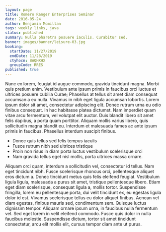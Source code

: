 ```yaml
---
layout: page
title: Romero Ranger Enterprises Seminar
date: 2016-05-24
author: Benjamin Mcmillan
tags: weekly links, java
status: published
summary: Nulla pharetra posuere iaculis. Curabitur sed.
banner: images/banner/leisure-03.jpg
booking:
  startDate: 11/27/2019
  endDate: 11/28/2019
  ctyhocn: BAQHXHX
  groupCode: RRES
published: true
---
```

Nunc ex lorem, feugiat id augue commodo, gravida tincidunt magna. Morbi quis pretium enim. Vestibulum ante ipsum primis in faucibus orci luctus et ultrices posuere cubilia Curae; Phasellus at tellus sit amet diam consequat accumsan a eu nulla. Vivamus in nibh eget ligula accumsan lobortis. Lorem ipsum dolor sit amet, consectetur adipiscing elit. Donec rutrum urna eu odio finibus consequat. In hac habitasse platea dictumst. Nam imperdiet quam vitae arcu fermentum, vel volutpat elit auctor. Duis blandit libero sit amet felis dapibus, a porta quam porttitor. Aliquam mollis varius libero, quis sollicitudin magna blandit eu. Interdum et malesuada fames ac ante ipsum primis in faucibus. Phasellus interdum suscipit finibus.

* Donec quis tellus sed felis tempus iaculis
* Fusce rutrum nibh sed ultrices tristique
* Proin non risus in diam porta luctus vestibulum scelerisque orci
* Nam gravida tellus eget nisl mollis, porta ultrices massa ornare.

Aliquam orci quam, interdum a sollicitudin vel, consectetur id tellus. Nam eget tincidunt nibh. Fusce scelerisque rhoncus orci, pellentesque aliquet eros dictum a. Donec tincidunt metus quis felis eleifend feugiat. Vestibulum ligula ligula, malesuada a purus sit amet, tristique pellentesque libero. Etiam eget diam scelerisque, consequat ligula a, mollis tortor. Suspendisse fringilla, lorem eu pellentesque porta, dui velit tincidunt ex, eu egestas ligula dolor id est. Vivamus scelerisque tellus eu dolor aliquet finibus. Aenean vel diam egestas, finibus mauris sed, condimentum sem. Quisque luctus dignissim tempor. Aliquam ornare ipsum urna, in faucibus nulla fermentum vel. Sed eget lorem in velit eleifend commodo. Fusce quis dolor in nulla faucibus molestie. Suspendisse dictum, tortor sit amet tincidunt consectetur, arcu elit mollis elit, cursus tempor diam ante ut purus.
